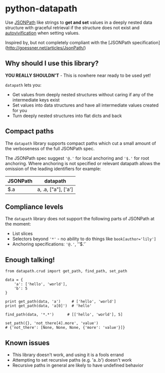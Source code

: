 # python-datapath

Use [JSONPath](http://goessner.net/articles/JsonPath/)
like strings  to **get and set** values in a deeply nested data structure 
with graceful retrieval if the structure does not exist and
[autovivification](https://en.wikipedia.org/wiki/Autovivification) when setting
values.

Inspired by, but not completely compliant with the [JSONPath specification]
(http://goessner.net/articles/JsonPath/)

Why should I use this library?
------------------------------

**YOU REALLY SHOULDN'T** - This is nowhere near ready to be used yet!

`datapath` lets you:

 * Get values from deeply nested structures without caring if any of the 
 intermediate keys exist
 * Set values into data structures and have all intermediate values created 
 for you
 * Turn deeply nested structures into flat dicts and back
 

Compact paths
-------------

The `datapath` library supports compact paths which cut a small amount of the 
verboseness of the full JSONPath spec.  

The JSONPath spec suggest `'@.'` for local anchoring and `'$.'` for root 
anchoring. Where anchoring is not specified or relevant datapath allows the 
omission of the leading identifiers for example:

| JSONPath | datapath            |
| -------- | ------------------- |
| $.a      | a, .a, ["a"], ['a'] | 


Compliance levels
-----------------

The `datapath` library does not support the following parts of JSONPath at the
moment:

 * List slices
 * Selectors beyond `'*'` - no ability to do things like `book[author='lily']`
 * Anchoring specifications: `'@.'`, ''$.'`

Enough talking!
---------------

    from datapath.crud import get_path, find_path, set_path
    
    data = {
        'a': ['hello', 'world'],
        'b': 5
    }
        
    print get_path(data, 'a')     # ['hello', 'world']
    print get_path(data, 'a[0]')  # 'hello'
    
    find_path(data, '*.*')      # [['hello', 'world'], 5]
    
    set_path({}, 'not_there[4].more', 'value')
    # {'not_there': [None, None, None, {'more': 'value'}]}
    
Known issues
------------

 * This library doesn't work, and using it is a fools errand
 * Attempting to set recursive paths (e.g. 'a..b') doesn't work
 * Recursive paths in general are likely to have undefined behavior
   